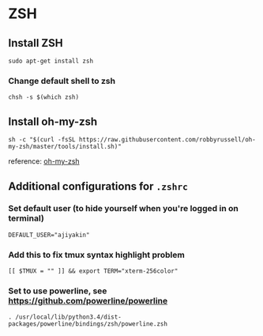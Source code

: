# ZSH


## Install ZSH
`sudo apt-get install zsh`


### Change default shell to zsh
`chsh -s $(which zsh)`


## Install oh-my-zsh
`sh -c "$(curl -fsSL https://raw.githubusercontent.com/robbyrussell/oh-my-zsh/master/tools/install.sh)"`


reference: [oh-my-zsh](https://github.com/robbyrussell/oh-my-zsh)


## Additional configurations for `.zshrc`

### Set default user (to hide yourself when you're logged in on terminal)
`DEFAULT_USER="ajiyakin"`

### Add this to fix tmux syntax highlight problem
`[[ $TMUX = "" ]] && export TERM="xterm-256color"`

### Set to use powerline, see https://github.com/powerline/powerline
`. /usr/local/lib/python3.4/dist-packages/powerline/bindings/zsh/powerline.zsh`
